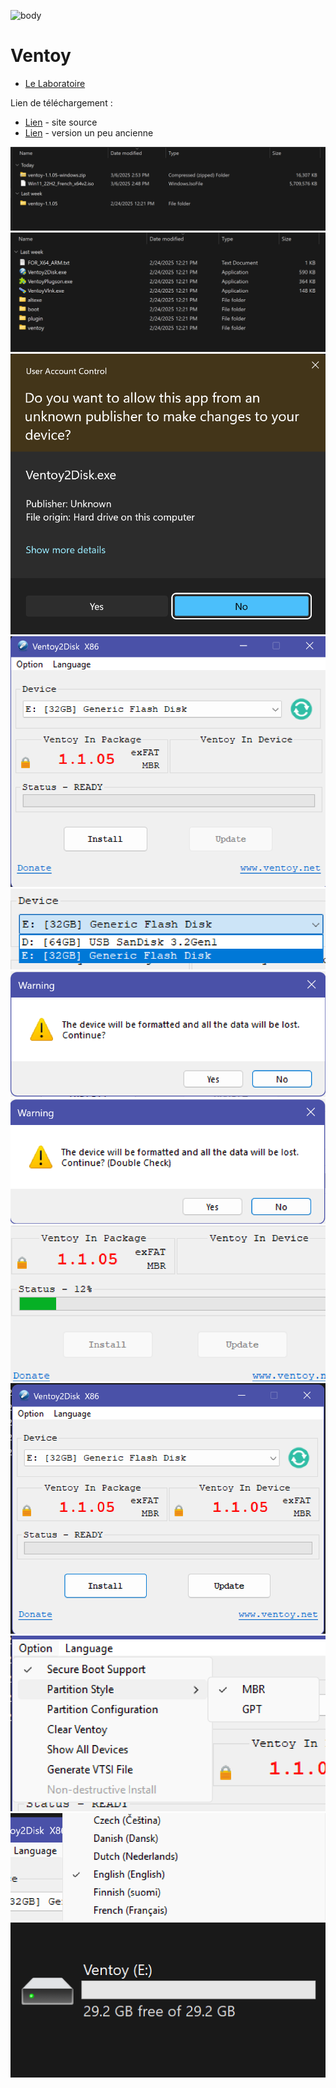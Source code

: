 ![body](https://banzaihobby.com/cdn/shop/files/Aoshima_Initial_D_Takumi_Fujiwara_AE86_Trueno_Project_D_Specification_-_BanzaiHobby-254450.jpg?v=1717061182&width=1100)

# **Ventoy**

- [Le Laboratoire](/Docs.md)

Lien de téléchargement :
- [Lien](https://www.ventoy.net/en/download.html) - site source
- [Lien](https://lecrabeinfo.net/telecharger/ventoy/) - version un peu ancienne

![](/CC/Ventoy/1.png)
![](/CC/Ventoy/2.png)
![](/CC/Ventoy/3.png)
![](/CC/Ventoy/4.png)
![](/CC/Ventoy/5.png)
![](/CC/Ventoy/6.png)
![](/CC/Ventoy/7.png)
![](/CC/Ventoy/8.png)
![](/CC/Ventoy/9.png)
![](/CC/Ventoy/10.png)
![](/CC/Ventoy/11.png)
![](/CC/Ventoy/12.png)